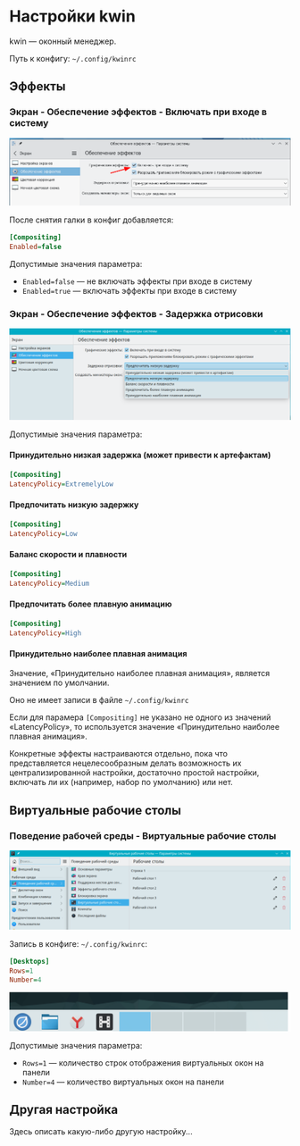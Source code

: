 # Настройки kwin

kwin — оконный менеджер.

Путь к конфигу: `~/.config/kwinrc`

## Эффекты

### Экран - Обеспечение эффектов - Включать при входе в систему

![""](../img/2023-06-26_16-13.png "")

После снятия галки в конфиг добавляется:

```ini
[Compositing]
Enabled=false
```

Допустимые значения параметра:

* `Enabled=false` — не включать эффекты при входе в систему
* `Enabled=true` — включать эффекты при входе в систему

### Экран - Обеспечение эффектов - Задержка отрисовки

![""](../img/20230627_134516.png "")

Допустимые значения параметра:

#### Принудительно низкая задержка (может привести к артефактам)

```ini
[Compositing]
LatencyPolicy=ExtremelyLow
```

#### Предпочитать низкую задержку

```ini
[Compositing]
LatencyPolicy=Low
```

#### Баланс скорости и плавности

```ini
[Compositing]
LatencyPolicy=Medium
```

#### Предпочитать более плавную анимацию

```ini
[Compositing]
LatencyPolicy=High
```
#### Принудительно наиболее плавная анимация

Значение, «Принудительно наиболее плавная анимация», является значением по умолчании.

Оно не имеет записи в файле `~/.config/kwinrc`

Если для парамера `[Compositing]` не указано не одного из значений «LatencyPolicy», то используется значение «Принудительно наиболее плавная анимация».


Конкретные эффекты настраиваются отдельно, пока что представляется нецелесообразным делать возможность их централизированной настройки, достаточно простой настройки, включать ли их (например, набор по умолчанию) или нет.

## Виртуальные рабочие столы

### Поведение рабочей среды - Виртуальные рабочие столы


![""](../img/20230628_103954.png "")



Запись в конфиге: `~/.config/kwinrc`:

```ini
[Desktops]
Rows=1
Number=4
```

![""](../img/20230628_110810.png "")

Допустимые значения параметра:

* `Rows=1` — количество строк отображения виртуальных окон на панели
* `Number=4` — количество виртуальных окон на панели

## Другая настройка

Здесь описать какую-либо другую настройку...
